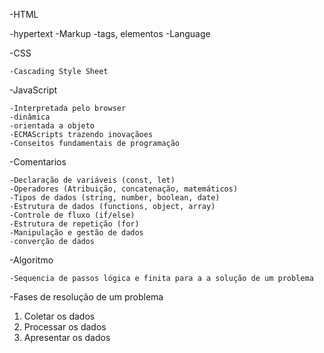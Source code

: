 -HTML

   -hypertext
    -Markup
    -tags, elementos
    -Language

-CSS

    -Cascading Style Sheet

-JavaScript

    -Interpretada pelo browser
    -dinâmica
    -orientada a objeto
    -ECMAScripts trazendo inovaçãoes
    -Conseitos fundamentais de programação

-Comentarios

    -Declaração de variáveis (const, let)
    -Operadores (Atribuição, concatenação, matemáticos)
    -Tipos de dados (string, number, boolean, date)
    -Estrutura de dados (functions, object, array)
    -Controle de fluxo (if/else)
    -Estrutura de repetição (for)
    -Manipulação e gestão de dados
    -converção de dados

-Algoritmo

    -Sequencia de passos lógica e finita para a a solução de um problema

-Fases de resolução de um problema
01. Coletar os dados 
02. Processar os dados 
03. Apresentar os dados
